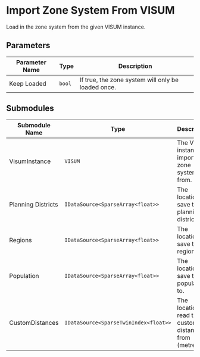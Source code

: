 # Import Zone System From VISUM

Load in the zone system from the given VISUM instance.

## Parameters

| Parameter Name | Type | Description |
|----------------|------|-------------|
|Keep Loaded|`bool`| If true, the zone system will only be loaded once.|

## Submodules

| Submodule Name | Type | Description |
|----------------|------|-------------|
|VisumInstance|`VISUM`| The VISUM instance to import the zone system from.|
|Planning Districts|`IDataSource<SparseArray<float>>`| The location to save the planning districts to.|
|Regions|`IDataSource<SparseArray<float>>`| The location to save the regions to.|
|Population|`IDataSource<SparseArray<float>>`| The location to save the population to.|
|CustomDistances|`IDataSource<SparseTwinIndex<float>>`| The location read the custom distances from (metres).|

